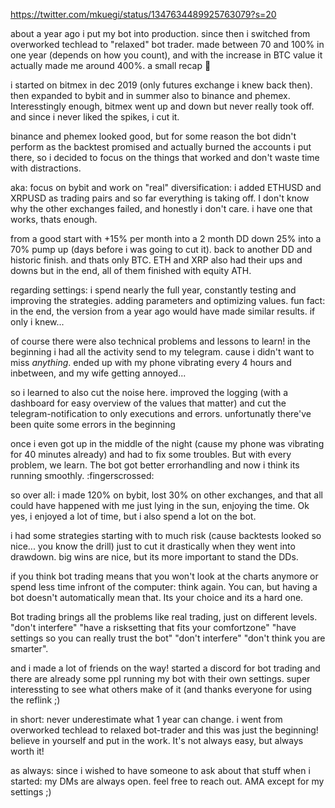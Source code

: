 https://twitter.com/mkuegi/status/1347634489925763079?s=20

about a year ago i put my bot into production. since then i switched from overworked techlead to "relaxed" bot trader. made between 70 and 100% in one year (depends on how you count), and with the increase in BTC value it actually made me around 400%. a small recap :thread:

i started on bitmex in dec 2019 (only futures exchange i knew back then). then expanded to bybit and in summer also to binance and phemex. Interesstingly enough, bitmex went up and down but never really took off. and since i never liked the spikes, i cut it.

binance and phemex looked good, but for some reason the bot didn't perform as the backtest promised and actually burned the accounts i put there, so i decided to focus on the things that worked and don't waste time with distractions.

aka: focus on bybit and work on "real" diversification: i added ETHUSD and XRPUSD as trading pairs and so far everything is taking off. I don't know why the other exchanges failed, and honestly i don't care. i have one that works, thats enough.

from a good start with +15% per month into a 2 month DD down 25% into a 70% pump up (days before i was going to cut it). back to another DD and historic finish. and thats only BTC. ETH and XRP also had their ups and downs but in the end, all of them finished with equity ATH. 

regarding settings: i spend nearly the full year, constantly testing and improving the strategies. adding parameters and optimizing values. fun fact: in the end, the version from a year ago would have made similar results. if only i knew...

of course there were also technical problems and lessons to learn! in the beginning i had all the activity send to my telegram. cause i didn't want to miss *anything*. ended up with my phone vibrating every 4 hours and inbetween, and my wife getting annoyed...

so i learned to also cut the noise here. improved the logging (with a dashboard for easy overview of the values that matter) and cut the telegram-notification to only executions and errors. unfortunatly there've been quite some errors in the beginning

once i even got up in the middle of the night (cause my phone was vibrating for 40 minutes already) and had to fix some troubles. But with every problem, we learn. The bot got better errorhandling and now i think its running smoothly. :fingerscrossed:

so over all: i made 120% on bybit, lost 30% on other exchanges, and that all could have happened with me just lying in the sun, enjoying the time. Ok yes, i enjoyed a lot of time, but i also spend a lot on the bot.

i had some strategies starting with to much risk (cause backtests looked so nice... you know the drill) just to cut it drastically when they went into drawdown. big wins are nice, but its more important to stand the DDs. 

if you think bot trading means that you won't look at the charts anymore or spend less time infront of the computer: think again. You can, but having a bot doesn't automatically mean that. Its your choice and its a hard one.

Bot trading brings all the problems like real trading, just on different levels. "don't interfere" "have a risksetting that fits your comfortzone" "have settings so you can really trust the bot" "don't interfere" "don't think you are smarter".

and i made a lot of friends on the way! started a discord for bot trading and there are already some ppl running my bot with their own settings. super interessting to see what others make of it (and thanks everyone for using the reflink ;) 

in short: never underestimate what 1 year can change. i went from overworked techlead to relaxed bot-trader and this was just the beginning! believe in yourself and put in the work. It's not always easy, but always worth it!

as always: since i wished to have someone to ask about that stuff when i started: my DMs are always open. feel free to reach out. AMA except for my settings ;)